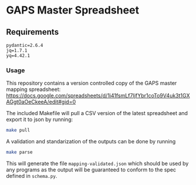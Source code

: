 # GAPS Master Spreadsheet

## Requirements

```
pydantic=2.6.4
jq=1.7.1
yq=4.42.1
```

### Usage

This repository contains a version controlled copy of the GAPS master mapping spreadsheet: https://docs.google.com/spreadsheets/d/1i41fsmLf7IjfYbr1coTo9V4uk3t1GXAGgt0aOeCkeeA/edit#gid=0

The included Makefile will pull a CSV version of the latest spreadsheet and export it to json by running:

``` bash
make pull
```

A validation and standarization of the outputs can be done by running

``` bash
make parse
```

This will generate the file `mapping-validated.json` which should be used by any programs as the output will be guaranteed to conform to the spec defined in `schema.py`.
